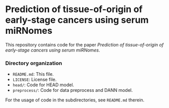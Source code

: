 # Prediction of tissue-of-origin of early-stage cancers using serum miRNomes

This repository contains code for the paper *Prediction of tissue-of-origin of early-stage cancers using serum miRNomes*.

### Directory organization

- `README.md`: This file.
- `LICENSE`: License file.
- `head/`: Code for HEAD model.
- `preprocess/`: Code for data preprocess and DANN model.

For the usage of code in the subdirectories, see `README.md` therein.

